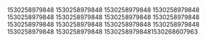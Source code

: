 1530258979848
1530258979848
1530258979848
1530258979848
1530258979848
1530258979848
1530258979848
1530258979848
1530258979848
1530258979848
1530258979848
1530258979848
1530258979848
1530258979848
15302589798481530268607963